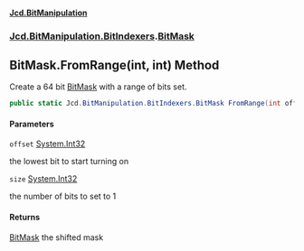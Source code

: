 #### [Jcd.BitManipulation](index.md 'index')
### [Jcd.BitManipulation.BitIndexers](Jcd.BitManipulation.BitIndexers.md 'Jcd.BitManipulation.BitIndexers').[BitMask](Jcd.BitManipulation.BitIndexers.BitMask.md 'Jcd.BitManipulation.BitIndexers.BitMask')

## BitMask.FromRange(int, int) Method

Create a 64 bit [BitMask](Jcd.BitManipulation.BitIndexers.BitMask.md 'Jcd.BitManipulation.BitIndexers.BitMask') with a range of bits set.

```csharp
public static Jcd.BitManipulation.BitIndexers.BitMask FromRange(int offset=0, int size=64);
```
#### Parameters

<a name='Jcd.BitManipulation.BitIndexers.BitMask.FromRange(int,int).offset'></a>

`offset` [System.Int32](https://docs.microsoft.com/en-us/dotnet/api/System.Int32 'System.Int32')

the lowest bit to start turning on

<a name='Jcd.BitManipulation.BitIndexers.BitMask.FromRange(int,int).size'></a>

`size` [System.Int32](https://docs.microsoft.com/en-us/dotnet/api/System.Int32 'System.Int32')

the number of bits to set to 1

#### Returns
[BitMask](Jcd.BitManipulation.BitIndexers.BitMask.md 'Jcd.BitManipulation.BitIndexers.BitMask')
the shifted mask